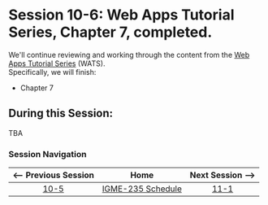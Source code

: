 # Session 10-6: Web Apps Tutorial Series, Chapter 7, completed.

We'll continue reviewing and working through the content from the [Web Apps Tutorial Series](https://github.com/tonethar/IGME-235-Shared/blob/master/tutorial/web-apps-0.md) (WATS).  
Specifically, we will finish:  
- Chapter 7

## During this Session:

TBA

### Session Navigation

| <-- Previous Session |               Home                  | Next Session --> |
|:--------------------:|:-----------------------------------:|:----------------:|
|  [10-5](10-5.md)       | [IGME-235 Schedule](../schedule.md) |   [11-1](11-1.md)  |
